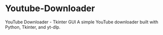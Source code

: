 # Youtube-Downloader
YouTube Downloader - Tkinter GUI   A simple YouTube downloader built with Python, Tkinter, and yt-dlp. 
